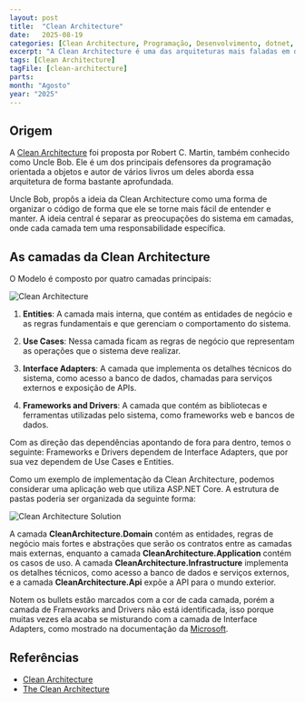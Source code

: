 ```yaml
---
layout: post
title:  "Clean Architecture"
date:   2025-08-19
categories: [Clean Architecture, Programação, Desenvolvimento, dotnet, C#, CSharp]
excerpt: "A Clean Architecture é uma das arquiteturas mais faladas em desenvolvimento de software. Vamos entender o que é e como aplicá-la."
tags: [Clean Architecture]
tagFile: [clean-architecture]
parts: 
month: "Agosto"
year: "2025"
---
```

## Origem

A [Clean Architecture](https://blog.cleancoder.com/uncle-bob/2012/08/13/the-clean-architecture.html) foi proposta por Robert C. Martin, também conhecido como Uncle Bob. Ele é um dos principais defensores da programação orientada a objetos e autor de vários livros um deles aborda essa arquitetura de forma bastante aprofundada.

Uncle Bob, propôs a ideia da Clean Architecture como uma forma de organizar o código de forma que ele se torne mais fácil de entender e manter. A ideia central é separar as preocupações do sistema em camadas, onde cada camada tem uma responsabilidade específica.

## As camadas da Clean Architecture

O Modelo é composto por quatro camadas principais:

![Clean Architecture](../../assets/posts/clean-architecture.svg)

1. **Entities**: A camada mais interna, que contém as entidades de negócio e as regras fundamentais e que gerenciam o comportamento do sistema.

2. **Use Cases**: Nessa camada ficam as regras de negócio que representam as operações que o sistema deve realizar.

3. **Interface Adapters**: A camada que implementa os detalhes técnicos do sistema, como acesso a banco de dados, chamadas para serviços externos e exposição de APIs.

4. **Frameworks and Drivers**: A camada que contém as bibliotecas e ferramentas utilizadas pelo sistema, como frameworks web e bancos de dados.

Com as direção das dependências apontando de fora para dentro, temos o seguinte: Frameworks e Drivers dependem de Interface Adapters, que por sua vez dependem de Use Cases e Entities.

Como um exemplo de implementação da Clean Architecture, podemos considerar uma aplicação web que utiliza ASP.NET Core. A estrutura de pastas poderia ser organizada da seguinte forma:

![Clean Architecture Solution](../../assets/posts/clean-architecture-solution.svg)

A camada **CleanArchitecture.Domain** contém as entidades, regras de negócio mais fortes e abstrações que serão os contratos entre as camadas mais externas, enquanto a camada **CleanArchitecture.Application** contém os casos de uso. A camada **CleanArchitecture.Infrastructure** implementa os detalhes técnicos, como acesso a banco de dados e serviços externos, e a camada **CleanArchitecture.Api** expõe a API para o mundo exterior. 

Notem os bullets estão marcados com a cor de cada camada, porém a camada de Frameworks and Drivers não está identificada, isso porque muitas vezes ela acaba se misturando com a camada de Interface Adapters, como mostrado na documentação da [Microsoft](https://learn.microsoft.com/en-us/dotnet/architecture/modern-web-apps-azure/common-web-application-architectures).

## Referências
- [Clean Architecture](https://learn.microsoft.com/en-us/dotnet/architecture/modern-web-apps-azure/common-web-application-architectures)
- [The Clean Architecture](https://blog.cleancoder.com/uncle-bob/2012/08/13/the-clean-architecture.html)